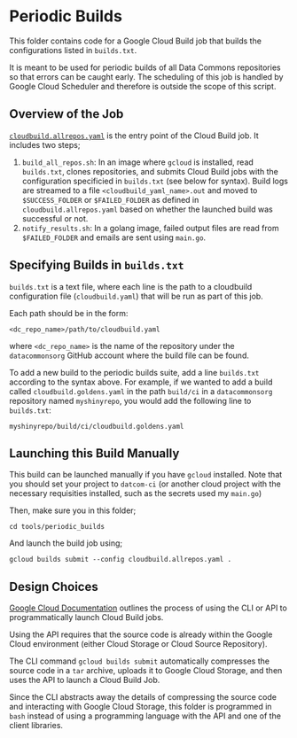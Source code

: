 # Periodic Builds

This folder contains code for a Google Cloud Build job that builds the
configurations listed in `builds.txt`.

It is meant to be used for periodic builds of all Data Commons repositories so
that errors can be caught early. The scheduling of this job is handled by Google
Cloud Scheduler and therefore is outside the scope of this script.

## Overview of the Job

[`cloudbuild.allrepos.yaml`](cloudbuild.allrepos.yaml) is
the entry point of the Cloud Build job. It includes two steps;
1. `build_all_repos.sh`: In an image where `gcloud` is installed, read
   `builds.txt`, clones repositories, and submits Cloud Build jobs with the
   configuration specificied in `builds.txt` (see below for syntax). Build logs
   are streamed to a file `<cloudbuild_yaml_name>.out` and moved to
   `$SUCCESS_FOLDER` or `$FAILED_FOLDER` as defined in
   `cloudbuild.allrepos.yaml` based on whether the launched build was successful
   or not.
2. `notify_results.sh`: In a golang image, failed output files are read from
   `$FAILED_FOLDER` and emails are sent using `main.go`.

## Specifying Builds in `builds.txt`

`builds.txt` is a text file, where each line is the path to a cloudbuild
configuration file (`cloudbuild.yaml`) that will be run as part of this job.

Each path should be in the form:

```
<dc_repo_name>/path/to/cloudbuild.yaml
```

where `<dc_repo_name>` is the name of the repository under the `datacommonsorg`
GitHub account where the build file can be found.

To add a new build to the periodic builds suite, add a line `builds.txt`
according to the syntax above. For example, if we wanted to add a build called
`cloudbuild.goldens.yaml` in the path `build/ci` in a `datacommonsorg`
repository named `myshinyrepo`, you would add the following line to `builds.txt`:

```
myshinyrepo/build/ci/cloudbuild.goldens.yaml
```

## Launching this Build Manually

This build can be launched manually if you have `gcloud` installed. Note that
you should set your project to `datcom-ci` (or another cloud project with the
necessary requisities installed, such as the secrets used my `main.go`)

Then, make sure you in this folder;

```
cd tools/periodic_builds
```

And launch the build job using;
```
gcloud builds submit --config cloudbuild.allrepos.yaml .
```

## Design Choices

[Google Cloud Documentation](https://cloud.google.com/build/docs/running-builds/start-build-command-line-api#api)
outlines the process of using the CLI or API to programmatically launch Cloud
Build jobs.

Using the API requires that the source code is already within the Google Cloud
environment (either Cloud Storage or Cloud Source Repository).

The CLI command `gcloud builds submit` automatically compresses the source code
in a `tar` archive, uploads it to Google Cloud Storage, and then uses the API
to launch a Cloud Build Job.

Since the CLI abstracts away the details of compressing the source code and
interacting with Google Cloud Storage, this folder is programmed in `bash`
instead of using a programming language with the API and one of the client
libraries.
